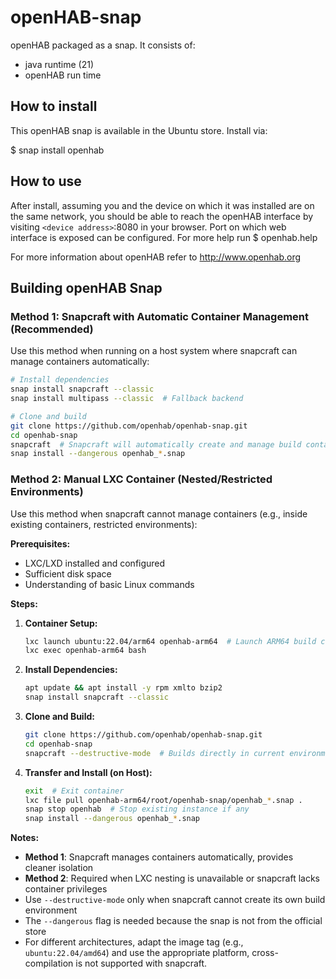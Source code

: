# openHAB-snap

openHAB packaged as a snap. It consists of:
  - java runtime (21)
  - openHAB run time

## How to install

This openHAB snap is available in the Ubuntu store. Install via:

$ snap install openhab

## How to use

After install, assuming you and the device on which it was installed are on the same network, you should be able to reach the openHAB interface by visiting `<device address>`:8080 in your browser.
Port on which web interface is exposed can be configured. For more help run $ openhab.help

For more information about openHAB refer to http://www.openhab.org

## Building openHAB Snap

### Method 1: Snapcraft with Automatic Container Management (Recommended)

Use this method when running on a host system where snapcraft can manage containers automatically:

```bash
# Install dependencies
snap install snapcraft --classic
snap install multipass --classic  # Fallback backend

# Clone and build
git clone https://github.com/openhab/openhab-snap.git
cd openhab-snap
snapcraft  # Snapcraft will automatically create and manage build containers
snap install --dangerous openhab_*.snap
```

### Method 2: Manual LXC Container (Nested/Restricted Environments)

Use this method when snapcraft cannot manage containers (e.g., inside existing containers, restricted environments):

**Prerequisites:**
- LXC/LXD installed and configured
- Sufficient disk space
- Understanding of basic Linux commands

**Steps:**

1. **Container Setup:**
   ```bash
   lxc launch ubuntu:22.04/arm64 openhab-arm64  # Launch ARM64 build container
   lxc exec openhab-arm64 bash
   ```

2. **Install Dependencies:**
   ```bash
   apt update && apt install -y rpm xmlto bzip2
   snap install snapcraft --classic
   ```

3. **Clone and Build:**
   ```bash
   git clone https://github.com/openhab/openhab-snap.git
   cd openhab-snap
   snapcraft --destructive-mode  # Builds directly in current environment
   ```

4. **Transfer and Install (on Host):**
   ```bash
   exit  # Exit container
   lxc file pull openhab-arm64/root/openhab-snap/openhab_*.snap .
   snap stop openhab  # Stop existing instance if any
   snap install --dangerous openhab_*.snap
   ```

**Notes:**
- **Method 1**: Snapcraft manages containers automatically, provides cleaner isolation
- **Method 2**: Required when LXC nesting is unavailable or snapcraft lacks container privileges
- Use `--destructive-mode` only when snapcraft cannot create its own build environment
- The `--dangerous` flag is needed because the snap is not from the official store
- For different architectures, adapt the image tag (e.g., `ubuntu:22.04/amd64`) and use the appropriate platform, cross-compilation is not supported with snapcraft.
